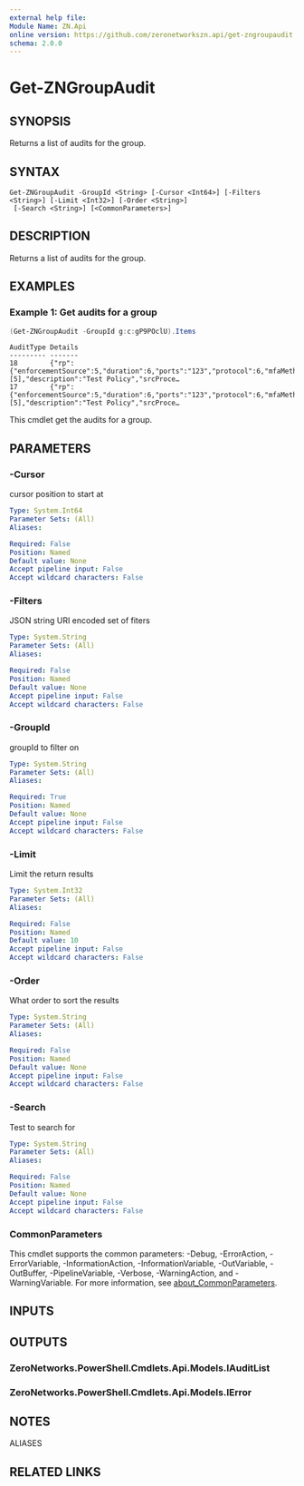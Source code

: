 ```yaml
---
external help file:
Module Name: ZN.Api
online version: https://github.com/zeronetworkszn.api/get-zngroupaudit
schema: 2.0.0
---
```


# Get-ZNGroupAudit

## SYNOPSIS
Returns a list of audits for the group.

## SYNTAX

```
Get-ZNGroupAudit -GroupId <String> [-Cursor <Int64>] [-Filters <String>] [-Limit <Int32>] [-Order <String>]
 [-Search <String>] [<CommonParameters>]
```

## DESCRIPTION
Returns a list of audits for the group.

## EXAMPLES

### Example 1: Get audits for a group
```powershell
(Get-ZNGroupAudit -GroupId g:c:gP9POclU).Items
```

```output
AuditType Details
--------- -------                                                                                                                     
18        {"rp":{"enforcementSource":5,"duration":6,"ports":"123","protocol":6,"mfaMethods":[5],"description":"Test Policy","srcProce…
17        {"rp":{"enforcementSource":5,"duration":6,"ports":"123","protocol":6,"mfaMethods":[5],"description":"Test Policy","srcProce…
```

This cmdlet get the audits for a group.

## PARAMETERS

### -Cursor
cursor position to start at

```yaml
Type: System.Int64
Parameter Sets: (All)
Aliases:

Required: False
Position: Named
Default value: None
Accept pipeline input: False
Accept wildcard characters: False
```

### -Filters
JSON string URI encoded set of fiters

```yaml
Type: System.String
Parameter Sets: (All)
Aliases:

Required: False
Position: Named
Default value: None
Accept pipeline input: False
Accept wildcard characters: False
```

### -GroupId
groupId to filter on

```yaml
Type: System.String
Parameter Sets: (All)
Aliases:

Required: True
Position: Named
Default value: None
Accept pipeline input: False
Accept wildcard characters: False
```

### -Limit
Limit the return results

```yaml
Type: System.Int32
Parameter Sets: (All)
Aliases:

Required: False
Position: Named
Default value: 10
Accept pipeline input: False
Accept wildcard characters: False
```

### -Order
What order to sort the results

```yaml
Type: System.String
Parameter Sets: (All)
Aliases:

Required: False
Position: Named
Default value: None
Accept pipeline input: False
Accept wildcard characters: False
```

### -Search
Test to search for

```yaml
Type: System.String
Parameter Sets: (All)
Aliases:

Required: False
Position: Named
Default value: None
Accept pipeline input: False
Accept wildcard characters: False
```

### CommonParameters
This cmdlet supports the common parameters: -Debug, -ErrorAction, -ErrorVariable, -InformationAction, -InformationVariable, -OutVariable, -OutBuffer, -PipelineVariable, -Verbose, -WarningAction, and -WarningVariable. For more information, see [about_CommonParameters](http://go.microsoft.com/fwlink/?LinkID=113216).

## INPUTS

## OUTPUTS

### ZeroNetworks.PowerShell.Cmdlets.Api.Models.IAuditList

### ZeroNetworks.PowerShell.Cmdlets.Api.Models.IError

## NOTES

ALIASES

## RELATED LINKS

